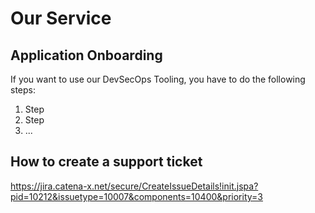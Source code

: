# Our Service
## Application Onboarding
If you want to use our DevSecOps Tooling, you have to do the following steps:
1. Step
2. Step
3. ...


## How to create a support ticket
https://jira.catena-x.net/secure/CreateIssueDetails!init.jspa?pid=10212&issuetype=10007&components=10400&priority=3
